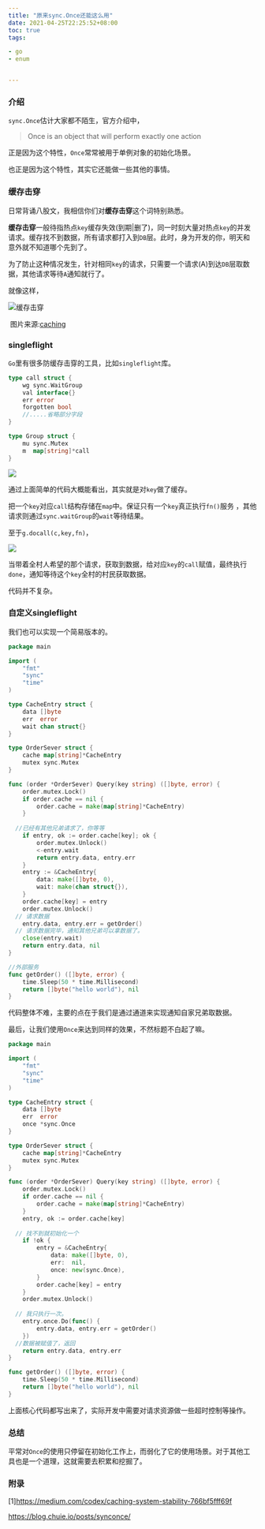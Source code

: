 ```yaml
---
title: "原来sync.Once还能这么用"
date: 2021-04-25T22:25:52+08:00 
toc: true 
tags:

- go
- enum


---
```




### 介绍

`sync.Once`估计大家都不陌生，官方介绍中，

> Once is an object that will perform exactly one action

正是因为这个特性，`Once`常常被用于单例对象的初始化场景。

也正是因为这个特性，其实它还能做一些其他的事情。



### 缓存击穿

日常背诵八股文，我相信你们对**缓存击穿**这个词特别熟悉。

**缓存击穿**一般待指热点`key`缓存失效(到期|删了)，同一时刻大量对热点`key`的并发请求。缓存找不到数据，所有请求都打入到`DB`层。此时，身为开发的你，明天和意外就不知道哪个先到了。

为了防止这种情况发生，针对相同`key`的请求，只需要一个请求(A)到达`DB`层取数据，其他请求等待`A`通知就行了。

就像这样，

![缓存击穿](https://cdn.syst.top/%E7%BC%93%E5%AD%98%E5%87%BB%E7%A9%BF.png)

​                                 图片来源:[caching](https://medium.com/codex/caching-system-stability-766bf5fff69f)



### singleflight

`Go`里有很多防缓存击穿的工具，比如`singleflight`库。

```go
type call struct {
	wg sync.WaitGroup
	val interface{}
	err error
	forgotten bool
	//.....省略部分字段
}

type Group struct {
	mu sync.Mutex       
	m  map[string]*call 
}
```

![](https://cdn.syst.top/once-1.png)

通过上面简单的代码大概能看出，其实就是对`key`做了缓存。

把一个`key`对应`call`结构存储在`map`中。保证只有一个`key`真正执行`fn()`服务 ，其他请求则通过`sync.waitGroup`的`wait`等待结果。

至于`g.docall(c,key,fn)`，

![](https://cdn.syst.top/once-2.png)

当带着全村人希望的那个请求，获取到数据，给对应`key`的`call`赋值，最终执行`done`，通知等待这个`key`全村的村民获取数据。

代码并不复杂。



### **自定义**singleflight

我们也可以实现一个简易版本的。

```go
package main

import (
	"fmt"
	"sync"
	"time"
)

type CacheEntry struct {
	data []byte
	err  error
	wait chan struct{}
}

type OrderSever struct {
	cache map[string]*CacheEntry
	mutex sync.Mutex
}

func (order *OrderSever) Query(key string) ([]byte, error) {
	order.mutex.Lock()
	if order.cache == nil {
		order.cache = make(map[string]*CacheEntry)
	}
  
  //已经有其他兄弟请求了，你等等
	if entry, ok := order.cache[key]; ok {
		order.mutex.Unlock()
		<-entry.wait
		return entry.data, entry.err
	}
	entry := &CacheEntry{
		data: make([]byte, 0),
		wait: make(chan struct{}),
	}
	order.cache[key] = entry
	order.mutex.Unlock()
  // 请求数据
	entry.data, entry.err = getOrder()
  // 请求数据完毕，通知其他兄弟可以拿数据了。
	close(entry.wait)
	return entry.data, nil
}

//外部服务
func getOrder() ([]byte, error) {
	time.Sleep(50 * time.Millisecond)
	return []byte("hello world"), nil
}
```

代码整体不难，主要的点在于我们是通过通道来实现通知自家兄弟取数据。

最后，让我们使用`Once`来达到同样的效果，不然标题不白起了嘛。

```go
package main

import (
	"fmt"
	"sync"
	"time"
)

type CacheEntry struct {
	data []byte
	err  error
	once *sync.Once
}

type OrderSever struct {
	cache map[string]*CacheEntry
	mutex sync.Mutex
}

func (order *OrderSever) Query(key string) ([]byte, error) {
	order.mutex.Lock()
	if order.cache == nil {
		order.cache = make(map[string]*CacheEntry)
	}
	entry, ok := order.cache[key]
  
  // 找不到就初始化一个
	if !ok {
		entry = &CacheEntry{
			data: make([]byte, 0),
			err:  nil,
			once: new(sync.Once),
		}
		order.cache[key] = entry
	}
	order.mutex.Unlock()
  
  // 我只执行一次。
	entry.once.Do(func() {
		entry.data, entry.err = getOrder()
	})
  //数据被赋值了，返回
	return entry.data, entry.err
}

func getOrder() ([]byte, error) {
	time.Sleep(50 * time.Millisecond)
	return []byte("hello world"), nil
}
```

上面核心代码都写出来了，实际开发中需要对请求资源做一些超时控制等操作。



### 总结

平常对`Once`的使用只停留在初始化工作上，而弱化了它的使用场景。对于其他工具也是一个道理，这就需要去积累和挖掘了。



### **附录**

[1]https://medium.com/codex/caching-system-stability-766bf5fff69f

https://blog.chuie.io/posts/synconce/
